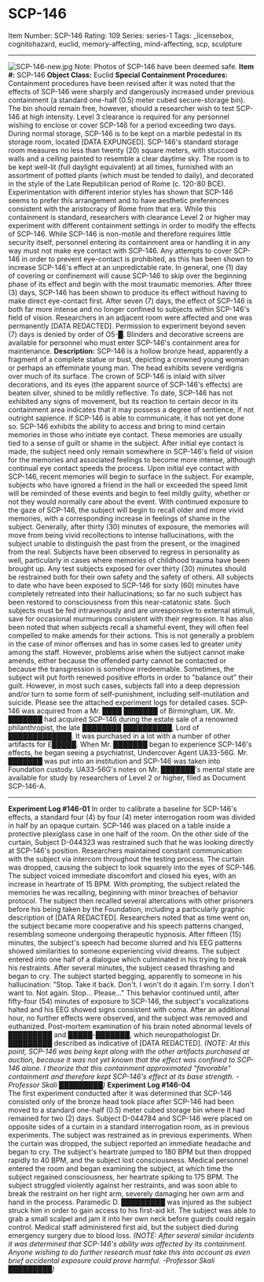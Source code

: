 # SCP-146
Item Number: SCP-146
Rating: 109
Series: series-1
Tags: _licensebox, cognitohazard, euclid, memory-affecting, mind-affecting, scp, sculpture

---

![SCP-146-new.jpg](https://scp-wiki.wdfiles.com/local--files/scp-146/SCP-146-new.jpg)
Note: Photos of SCP-146 have been deemed safe.
**Item #:** SCP-146
**Object Class:** Euclid
**Special Containment Procedures:** Containment procedures have been revised after it was noted that the effects of SCP-146 were sharply and dangerously increased under previous containment (a standard one-half (0.5) meter cubed secure-storage bin). The bin should remain free, however, should a researcher wish to test SCP-146 at high intensity. Level 3 clearance is required for any personnel wishing to enclose or cover SCP-146 for a period exceeding two days.
During normal storage, SCP-146 is to be kept on a marble pedestal in its storage room, located [DATA EXPUNGED]. SCP-146's standard storage room measures no less than twenty (20) square meters, with stuccoed walls and a ceiling painted to resemble a clear daytime sky. The room is to be kept well-lit (full daylight equivalent) at all times, furnished with an assortment of potted plants (which must be tended to daily), and decorated in the style of the Late Republican period of Rome (c. 120-80 BCE). Experimentation with different interior styles has shown that SCP-146 seems to prefer this arrangement and to have aesthetic preferences consistent with the aristocracy of Rome from that era. While this containment is standard, researchers with clearance Level 2 or higher may experiment with different containment settings in order to modify the effects of SCP-146.
While SCP-146 is non-motile and therefore requires little security itself, personnel entering its containment area or handling it in any way must not make eye contact with SCP-146. Any attempts to cover SCP-146 in order to prevent eye-contact is prohibited, as this has been shown to increase SCP-146's effect at an unpredictable rate. In general, one (1) day of covering or confinement will cause SCP-146 to skip over the beginning phase of its effect and begin with the most traumatic memories. After three (3) days, SCP-146 has been shown to produce its effect without having to make direct eye-contact first. After seven (7) days, the effect of SCP-146 is both far more intense and no longer confined to subjects within SCP-146's field of vision. Researchers in an adjacent room were affected and one was permanently [DATA REDACTED]. Permission to experiment beyond seven (7) days is denied by order of O5-█. Blinders and decorative screens are available for personnel who must enter SCP-146's containment area for maintenance.
**Description:** SCP-146 is a hollow bronze head, apparently a fragment of a complete statue or bust, depicting a crowned young woman or perhaps an effeminate young man. The head exhibits severe verdigris over much of its surface. The crown of SCP-146 is inlaid with silver decorations, and its eyes (the apparent source of SCP-146's effects) are beaten silver, shined to be mildly reflective. To date, SCP-146 has not exhibited any signs of movement, but its reaction to certain decor in its containment area indicates that it may possess a degree of sentience, if not outright sapience. If SCP-146 is able to communicate, it has not yet done so.
SCP-146 exhibits the ability to access and bring to mind certain memories in those who initiate eye contact. These memories are usually tied to a sense of guilt or shame in the subject. After initial eye contact is made, the subject need only remain somewhere in SCP-146's field of vision for the memories and associated feelings to become more intense, although continual eye contact speeds the process.
Upon initial eye contact with SCP-146, recent memories will begin to surface in the subject. For example, subjects who have ignored a friend in the hall or exceeded the speed limit will be reminded of these events and begin to feel mildly guilty, whether or not they would normally care about the event. With continued exposure to the gaze of SCP-146, the subject will begin to recall older and more vivid memories, with a corresponding increase in feelings of shame in the subject. Generally, after thirty (30) minutes of exposure, the memories will move from being vivid recollections to intense hallucinations, with the subject unable to distinguish the past from the present, or the imagined from the real. Subjects have been observed to regress in personality as well, particularly in cases where memories of childhood trauma have been brought up. Any test subjects exposed for over thirty (30) minutes should be restrained both for their own safety and the safety of others. All subjects to date who have been exposed to SCP-146 for sixty (60) minutes have completely retreated into their hallucinations; so far no such subject has been restored to consciousness from this near-catatonic state. Such subjects must be fed intravenously and are unresponsive to external stimuli, save for occasional murmurings consistent with their regression.
It has also been noted that when subjects recall a shameful event, they will often feel compelled to make amends for their actions. This is not generally a problem in the case of minor offenses and has in some cases led to greater unity among the staff. However, problems arise when the subject cannot make amends, either because the offended party cannot be contacted or because the transgression is somehow irredeemable. Sometimes, the subject will put forth renewed positive efforts in order to "balance out" their guilt. However, in most such cases, subjects fall into a deep depression and/or turn to some form of self-punishment, including self-mutilation and suicide. Please see the attached experiment logs for detailed cases.
SCP-146 was acquired from a Mr. ████ ███████ of Birmingham, UK. Mr. ███████ had acquired SCP-146 during the estate sale of a renowned philanthropist, the late ████████ ██████████, Lord of █████████████. It was purchased in a lot with a number of other artifacts for £█████. When Mr. ███████ began to experience SCP-146's effects, he began seeing a psychiatrist, Undercover Agent UA33-56G. Mr. ███████ was put into an institution and SCP-146 was taken into Foundation custody. UA33-56G's notes on Mr. ███████'s mental state are available for study by researchers of Level 2 or higher, filed as Document SCP-146-A.
* * *
**Experiment Log #146-01**
In order to calibrate a baseline for SCP-146's effects, a standard four (4) by four (4) meter interrogation room was divided in half by an opaque curtain. SCP-146 was placed on a table inside a protective plexiglass case in one half of the room. On the other side of the curtain, Subject D-044323 was restrained such that he was looking directly at SCP-146's position. Researchers maintained constant communication with the subject via intercom throughout the testing process.
The curtain was dropped, causing the subject to look squarely into the eyes of SCP-146. The subject voiced immediate discomfort and closed his eyes, with an increase in heartrate of 15 BPM. With prompting, the subject related the memories he was recalling, beginning with minor breaches of behavior protocol. The subject then recalled several altercations with other prisoners before his being taken by the Foundation, including a particularly graphic description of [DATA REDACTED]. Researchers noted that as time went on, the subject became more cooperative and his speech patterns changed, resembling someone undergoing therapeutic hypnosis.
After fifteen (15) minutes, the subject's speech had become slurred and his EEG patterns showed similarities to someone experiencing vivid dreams. The subject entered into one half of a dialogue which culminated in his trying to break his restraints. After several minutes, the subject ceased thrashing and began to cry. The subject started begging, apparently to someone in his hallucination: "Stop. Take it back. Don't. I won't do it again. I'm sorry. I don't want to. Not again. Stop… Please…" This behavior continued until, after fifty-four (54) minutes of exposure to SCP-146, the subject's vocalizations halted and his EEG showed signs consistent with coma. After an additional hour, no further effects were observed, and the subject was removed and euthanized. Post-mortem examination of his brain noted abnormal levels of █████████ and █████-███████, which neuropathologist Dr. █████████ described as indicative of [DATA REDACTED].
_(NOTE: At this point, SCP-146 was being kept along with the other artifacts purchased at auction, because it was not yet known that the effect was confined to SCP-146 alone. I theorize that this containment approximated "favorable" containment and therefore kept SCP-146's effect at its base strength. -Professor Skali █████████)_
**Experiment Log #146-04**  
The first experiment conducted after it was determined that SCP-146 consisted only of the bronze head took place after SCP-146 had been moved to a standard one-half (0.5) meter cubed storage bin where it had remained for two (2) days. Subject D-044784 and SCP-146 were placed on opposite sides of a curtain in a standard interrogation room, as in previous experiments. The subject was restrained as in previous experiments. When the curtain was dropped, the subject reported an immediate headache and began to cry. The subject's heartrate jumped to 180 BPM but then dropped rapidly to 40 BPM, and the subject lost consciousness. Medical personnel entered the room and began examining the subject, at which time the subject regained consciousness, her heartrate spiking to 175 BPM. The subject struggled violently against her restraints, and was soon able to break the restraint on her right arm, severely damaging her own arm and hand in the process. Paramedic D. █████████ was injured as the subject struck him in order to gain access to his first-aid kit. The subject was able to grab a small scalpel and jam it into her own neck before guards could regain control. Medical staff administered first aid, but the subject died during emergency surgery due to blood loss.
_(NOTE: After several similar incidents it was determined that SCP-146's ability was affected by its containment. Anyone wishing to do further research must take this into account as even brief accidental exposure could prove harmful. -Professor Skali █████████)_